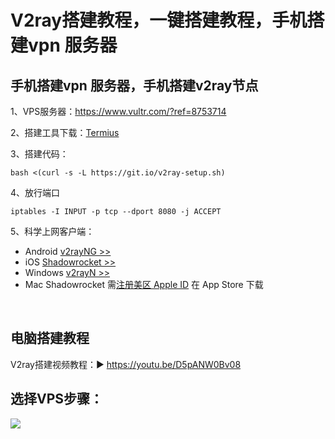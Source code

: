 # V2ray搭建教程，一键搭建教程，手机搭建vpn 服务器

## 手机搭建vpn 服务器，手机搭建v2ray节点
1、VPS服务器：https://www.vultr.com/?ref=8753714

2、搭建工具下载：[Termius](https://termius.com/download/)

3、搭建代码：

    bash <(curl -s -L https://git.io/v2ray-setup.sh)

4、放行端口

    iptables -I INPUT -p tcp --dport 8080 -j ACCEPT

5、科学上网客户端：
- Android [v2rayNG >>](https://github.com/2dust/v2rayNG/releases/latest)
- iOS [Shadowrocket >>](https://github.com/kjfx/AppleID)
- Windows [v2rayN >>](https://github.com/2dust/v2rayN/releases/latest)
- Mac Shadowrocket 需[注册美区 Apple ID](https://github.com/kjfx/AppleID) 在 App Store 下载


<br>

## 电脑搭建教程
V2ray搭建视频教程：▶ https://youtu.be/D5pANW0Bv08


## 选择VPS步骤：
<img src="https://raw.githubusercontent.com/kjfx/v2ray/main/VPS%E9%80%89%E6%8B%A9%E8%AF%B4%E6%98%8E.png" />



